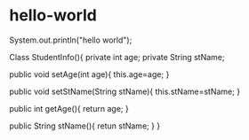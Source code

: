 # hello-world
System.out.println("hello world");

Class StudentInfo(){
  private int age;
  private String stName;
  
  public void setAge(int age){
    this.age=age;
  }
  
  public void setStName(String stName){
    this.stName=stName;
  }
  
  public int getAge(){
    return age;
  }
  
  public String stName(){
    retun stName;
  }
}
